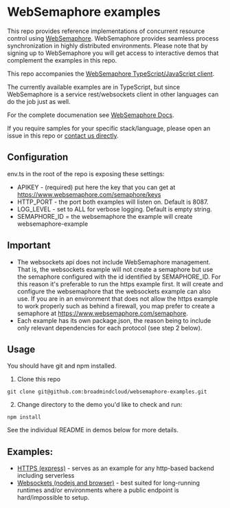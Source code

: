 # WebSemaphore examples

This repo provides reference implementations of concurrent resource control using [WebSemaphore](https://www.websemaphore.com/).
WebSemaphore provides seamless process synchronization in highly distributed environments.
Please note that by signing up to WebSemaphore you will get access to interactive demos that complement the examples in this repo.

This repo accompanies the [WebSemaphore TypeScript/JavaScript client](https://github.com/broadmindcloud/websemaphore). 

The currently available examples are in TypeScript, but since WebSemaphore is a service rest/websockets client in other languages can do the job just as well.

For the complete documenation see [WebSemaphore Docs](https://www.websemaphore.com/docs).

If you require samples for your specific stack/language, please open an issue in this repo or [contact us directly](https://www.websemaphore.com/contactus).


## Configuration
env.ts in the root of the repo is exposing these settings:

* APIKEY - (required) put here the key that you can get at https://www.websemaphore.com/semaphore/keys
* HTTP_PORT - the port both examples will listen on. Default is 8087.
* LOG_LEVEL - set to ALL for verbose logging. Default is empty string.
* SEMAPHORE_ID = the websemaphore the example will create websemaphore-example

## Important
* The websockets api does not include WebSemaphore management. That is, the
  websockets example will not create a semaphore but use the semaphore configured with the id identified by SEMAPHORE_ID.
  For this reason it's preferable to run the https example first. It will create and configure the websemaphore that the websockets example can also use.
  If you are in an environment that does not allow the https example to work properly such as behind a firewall, you map prefer to create a semaphore at https://www.websemaphore.com/semaphore.
* Each example has its own package.json, the reason being to include only relevant
  dependencies for each protocol (see step 2 below).

## Usage
You should have git and npm installed.

1. Clone this repo

`
git clone git@github.com:broadmindcloud/websemaphore-examples.git
`

2. Change directory to the demo you'd like to check and run:

`npm install`

See the individual README in demos below for more details.

## Examples:
* [HTTPS (express)](./http-express/README.md) - serves as an example for any http-based backend including serverless
* [Websockets (nodejs and browser)](./websockets/README.md) - best suited for long-running runtimes and/or environments where a public endpoint is hard/impossible to setup.